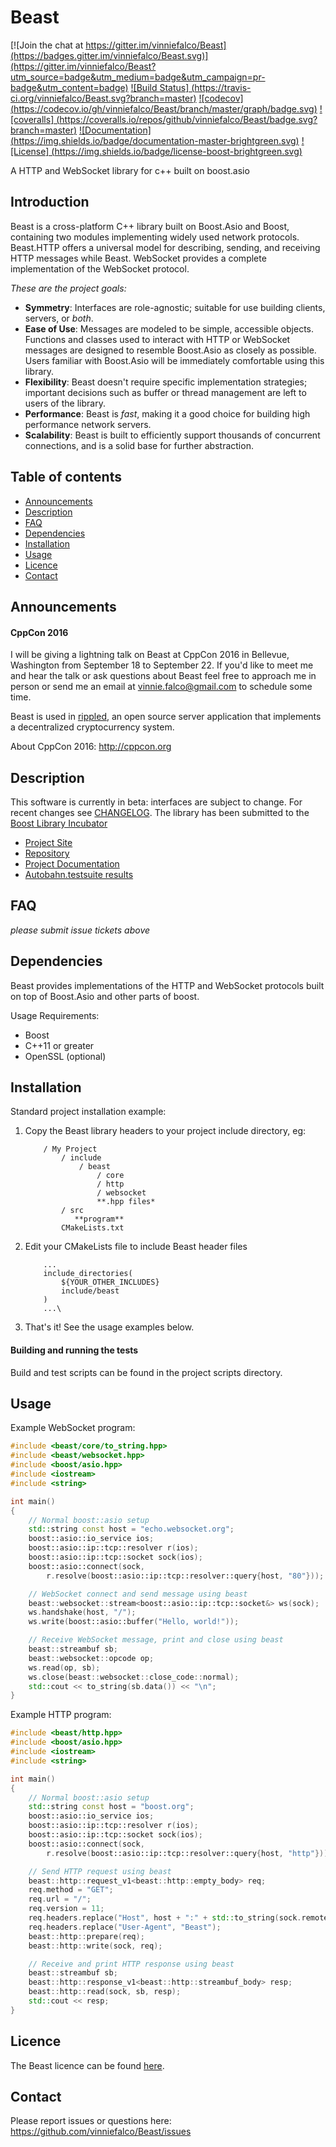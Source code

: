 # Beast

[![Join the chat at https://gitter.im/vinniefalco/Beast](https://badges.gitter.im/vinniefalco/Beast.svg)](https://gitter.im/vinniefalco/Beast?utm_source=badge&utm_medium=badge&utm_campaign=pr-badge&utm_content=badge) [![Build Status]
(https://travis-ci.org/vinniefalco/Beast.svg?branch=master)](https://travis-ci.org/vinniefalco/Beast) [![codecov]
(https://codecov.io/gh/vinniefalco/Beast/branch/master/graph/badge.svg)](https://codecov.io/gh/vinniefalco/Beast) [![coveralls]
(https://coveralls.io/repos/github/vinniefalco/Beast/badge.svg?branch=master)](https://coveralls.io/github/vinniefalco/Beast?branch=master) [![Documentation]
(https://img.shields.io/badge/documentation-master-brightgreen.svg)](http://vinniefalco.github.io/beast/) [![License]
(https://img.shields.io/badge/license-boost-brightgreen.svg)](LICENSE_1_0.txt)

A HTTP and WebSocket library for c++ built on boost.asio

## Introduction
Beast is a cross-platform C++ library built on Boost.Asio and Boost, containing two modules implementing widely used network protocols. Beast.HTTP offers a universal model for describing, sending, and receiving HTTP messages while Beast. WebSocket provides a complete implementation of the WebSocket protocol.

*These are the project goals:*

- **Symmetry**: Interfaces are role-agnostic; suitable for use building clients, servers, or *both*.
- **Ease of Use**: Messages are modeled to be simple, accessible objects. Functions and classes used to interact with HTTP or WebSocket messages are designed to resemble Boost.Asio as closely as possible. Users familiar with Boost.Asio will be immediately comfortable using this library.
- **Flexibility**: Beast doesn't require specific implementation strategies; important decisions such as buffer or thread management are left to users of the library.
- **Performance**: Beast is *fast*, making it a good choice for building high performance network servers.
- **Scalability**: Beast is built to efficiently support thousands of concurrent connections, and is a solid base for further abstraction.


## Table of contents
- [Announcements](#announcements)
- [Description](#description)
- [FAQ](#faq)
- [Dependencies](#dependencies)
- [Installation](#install)
- [Usage](#usage)
- [Licence](#licence)
- [Contact](#contact)

## Announcements
#### CppCon 2016

I will be giving a lightning talk on Beast at CppCon 2016 in Bellevue,
Washington from September 18 to September 22. If you'd like to meet me
and hear the talk or ask questions about Beast feel free to approach
me in person or send me an email at vinnie.falco@gmail.com to schedule
some time.

Beast is used in [rippled](https://github.com/ripple/rippled), an
open source server application that implements a decentralized
cryptocurrency system.

About CppCon 2016:
http://cppcon.org

## Description

This software is currently in beta: interfaces are subject to change. For
recent changes see [CHANGELOG](CHANGELOG).
The library has been submitted to the
[Boost Library Incubator](http://rrsd.com/blincubator.com/bi_library/beast-2/?gform_post_id=1579)

* [Project Site](http://vinniefalco.github.io/)
* [Repository](https://github.com/vinniefalco/Beast)
* [Project Documentation](http://vinniefalco.github.io/beast/)
* [Autobahn.testsuite results](http://vinniefalco.github.io/autobahn/index.html)


## FAQ

*please submit issue tickets above*

## Dependencies

Beast provides implementations of the HTTP and WebSocket protocols
built on top of Boost.Asio and other parts of boost.

Usage Requirements:

* Boost
* C++11 or greater
* OpenSSL (optional)

## Installation

Standard project installation example:

1. Copy the Beast library headers to your project include directory, eg:
    
    ```
        / My Project
            / include
                / beast
                    / core
                    / http
                    / websocket
                    **.hpp files*
            / src
               **program**
            CMakeLists.txt
    ```
2. Edit your CMakeLists file to include Beast header files
    
    ```
        ...
        include_directories(
            ${YOUR_OTHER_INCLUDES}
            include/beast
        )
        ...\
    ```

3. That's it! See the usage examples below.

#### Building and running the tests

Build and test scripts can be found in the project scripts directory.

## Usage

Example WebSocket program:
```C++
#include <beast/core/to_string.hpp>
#include <beast/websocket.hpp>
#include <boost/asio.hpp>
#include <iostream>
#include <string>

int main()
{
    // Normal boost::asio setup
    std::string const host = "echo.websocket.org";
    boost::asio::io_service ios;
    boost::asio::ip::tcp::resolver r(ios);
    boost::asio::ip::tcp::socket sock(ios);
    boost::asio::connect(sock,
        r.resolve(boost::asio::ip::tcp::resolver::query{host, "80"}));

    // WebSocket connect and send message using beast
    beast::websocket::stream<boost::asio::ip::tcp::socket&> ws(sock);
    ws.handshake(host, "/");
    ws.write(boost::asio::buffer("Hello, world!"));

    // Receive WebSocket message, print and close using beast
    beast::streambuf sb;
    beast::websocket::opcode op;
    ws.read(op, sb);
    ws.close(beast::websocket::close_code::normal);
    std::cout << to_string(sb.data()) << "\n";
}
```

Example HTTP program:
```C++
#include <beast/http.hpp>
#include <boost/asio.hpp>
#include <iostream>
#include <string>

int main()
{
    // Normal boost::asio setup
    std::string const host = "boost.org";
    boost::asio::io_service ios;
    boost::asio::ip::tcp::resolver r(ios);
    boost::asio::ip::tcp::socket sock(ios);
    boost::asio::connect(sock,
        r.resolve(boost::asio::ip::tcp::resolver::query{host, "http"}));

    // Send HTTP request using beast
    beast::http::request_v1<beast::http::empty_body> req;
    req.method = "GET";
    req.url = "/";
    req.version = 11;
    req.headers.replace("Host", host + ":" + std::to_string(sock.remote_endpoint().port()));
    req.headers.replace("User-Agent", "Beast");
    beast::http::prepare(req);
    beast::http::write(sock, req);

    // Receive and print HTTP response using beast
    beast::streambuf sb;
    beast::http::response_v1<beast::http::streambuf_body> resp;
    beast::http::read(sock, sb, resp);
    std::cout << resp;
}
```

## Licence

The Beast licence can be found [here]('https://github.com/vinniefalco/Beast/blob/master/LICENSE_1_0.txt').
## Contact

Please report issues or questions here:
https://github.com/vinniefalco/Beast/issues
